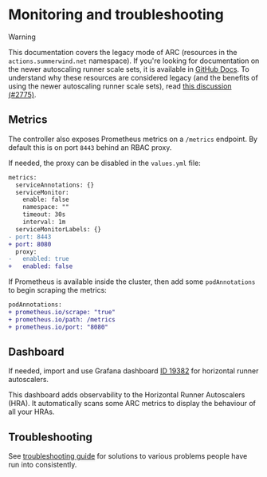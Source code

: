 # Monitoring and troubleshooting

> [!WARNING]
> This documentation covers the legacy mode of ARC (resources in the `actions.summerwind.net` namespace). If you're looking for documentation on the newer autoscaling runner scale sets, it is available in [GitHub Docs](https://docs.github.com/en/actions/hosting-your-own-runners/managing-self-hosted-runners-with-actions-runner-controller/quickstart-for-actions-runner-controller). To understand why these resources are considered legacy (and the benefits of using the newer autoscaling runner scale sets), read [this discussion (#2775)](https://github.com/actions/actions-runner-controller/discussions/2775).

## Metrics

The controller also exposes Prometheus metrics on a `/metrics` endpoint. By default this is on port `8443` behind an RBAC proxy.

If needed, the proxy can be disabled in the `values.yml` file:

```diff
metrics:
  serviceAnnotations: {}
  serviceMonitor:
    enable: false
    namespace: ""
    timeout: 30s
    interval: 1m
  serviceMonitorLabels: {}
- port: 8443
+ port: 8080
  proxy:
-   enabled: true
+   enabled: false
```

If Prometheus is available inside the cluster, then add some `podAnnotations` to begin scraping the metrics:

```diff
podAnnotations:
+ prometheus.io/scrape: "true"
+ prometheus.io/path: /metrics
+ prometheus.io/port: "8080"
```

## Dashboard

If needed, import and use Grafana dashboard [ID 19382](https://grafana.com/grafana/dashboards/19382-horizontalrunnerautoscalers/) for horizontal runner autoscalers.

This dashboard adds observability to the Horizontal Runner Autoscalers (HRA). It automatically scans some ARC metrics to display the behaviour of all your HRAs.

## Troubleshooting

See [troubleshooting guide](../TROUBLESHOOTING.md) for solutions to various problems people have run into consistently.
